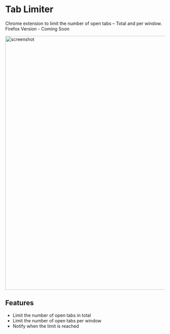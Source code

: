 # Tab Limiter

Chrome extension to limit the number of open tabs – Total and per window.
Firefox Version - Coming Soon

<img width="1280" height="800" alt="screenshot" src="https://github.com/user-attachments/assets/16b3e2e8-ed33-4d10-b996-88c2cf8da825" />

## Features

-   Limit the number of open tabs in total
-   Limit the number of open tabs per window
-   Notify when the limit is reached
